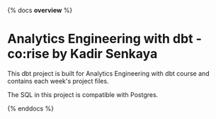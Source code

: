 {% docs __overview__ %}
# Analytics Engineering with dbt - co:rise by Kadir Senkaya
This dbt project is built for Analytics Engineering with dbt course and contains each week's project files.

The SQL in this project is compatible with Postgres.

{% enddocs %}